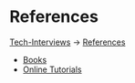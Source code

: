 # References

[Tech-Interviews](../README.md) -> [References](References.md)

- [Books](Books/Books.md)
- [Online Tutorials](Online%20Tutorials/OnlineTutorials.md)
